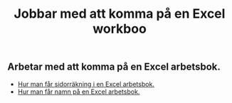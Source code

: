 ﻿---
title: Jobbar med att komma på en Excel workboo
second_title: Aspose.Cells Cloud Documen
linktitle: Ge
type: docs
url: /sv/workbook/get/
keywords: Working with getting on an Excel workbook
description: Aspose.Cells Cloud REST API stöd för att arbeta med att komma på en Excel arbetsbok. SDK stöder olika utvecklingsspråk. De inkluderar Android, C#, Go, Java, NodeJS, Perl, PHP, Python, Ruby och swift
weight: 100
---
## Arbetar med att komma på en Excel arbetsbok.

- [Hur man får sidorräkning i en Excel arbetsbok.](/cells/sv/workbook/get/page-count/)
- [Hur man får namn på en Excel arbetsbok.](/cells/sv/workbook/get/names/)
